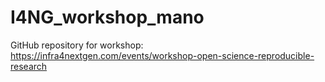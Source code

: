 # I4NG_workshop_mano

GitHub repository for workshop: https://infra4nextgen.com/events/workshop-open-science-reproducible-research
